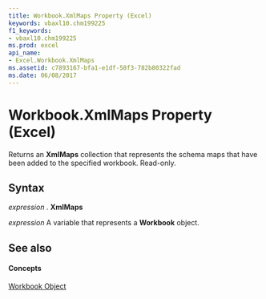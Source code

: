 ```yaml
---
title: Workbook.XmlMaps Property (Excel)
keywords: vbaxl10.chm199225
f1_keywords:
- vbaxl10.chm199225
ms.prod: excel
api_name:
- Excel.Workbook.XmlMaps
ms.assetid: c7893167-bfa1-e1df-58f3-782b80322fad
ms.date: 06/08/2017
---
```



# Workbook.XmlMaps Property (Excel)

 Returns an **XmlMaps** collection that represents the schema maps that have been added to the specified workbook. Read-only.


## Syntax

 _expression_ . **XmlMaps**

 _expression_ A variable that represents a **Workbook** object.


## See also


#### Concepts


[Workbook Object](workbook-object-excel.md)

